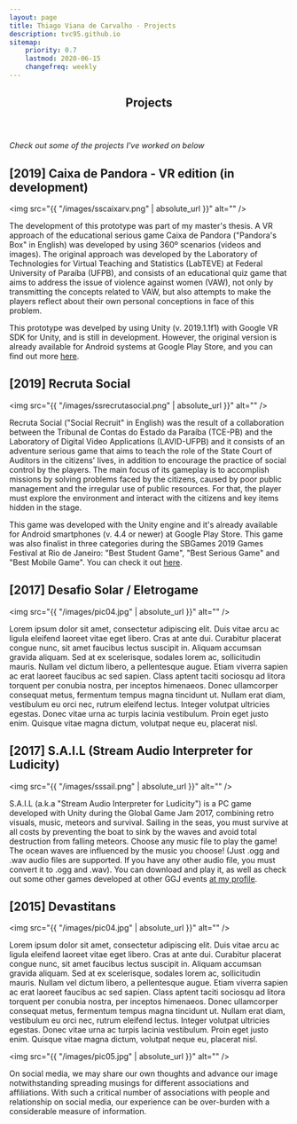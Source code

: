 ```yaml
---
layout: page
title: Thiago Viana de Carvalho - Projects
description: tvc95.github.io
sitemap:
    priority: 0.7
    lastmod: 2020-06-15
    changefreq: weekly
---
```

<header class="major"><h2>Projects</h2></header>

<i style="text-align:center">Check out some of the projects I've worked on below</i>

## [2019] Caixa de Pandora - VR edition (in development)

<span class="image left"><img src="{{ "/images/sscaixarv.png" | absolute_url }}" alt="" /></span>

The development of this prototype was part of my master's thesis. A VR approach of the educational serious game Caixa de Pandora ("Pandora's Box" in English) was developed by using 360º scenarios (videos and images). The original approach was developed by the Laboratory of Technologies for Virtual Teaching and Statistics (LabTEVE) at Federal University of Paraíba (UFPB), and consists of an educational quiz game that aims to address the issue of violence against women (VAW), not only by transmitting the concepts related to VAW, but also attempts to make the players reflect about their own personal conceptions in face of this problem.

This prototype was develped by using Unity (v. 2019.1.1f1) with Google VR SDK for Unity, and is still in development. However, the original version is already available for Android systems at Google Play Store, and you can find out more [here](https://play.google.com/store/apps/details?id=br.ufpb.labteve.caixapandora&hl=pt_BR).

## [2019] Recruta Social

<span class="image left"><img src="{{ "/images/ssrecrutasocial.png" | absolute_url }}" alt="" /></span>

Recruta Social ("Social Recruit" in English) was the result of a collaboration between the Tribunal de Contas do Estado da Paraíba (TCE-PB) and the Laboratory of Digital Video Applications (LAVID-UFPB) and it consists of an adventure serious game that aims to teach the role of the State Court of Auditors in the citizens' lives, in addition to encourage the practice of social control by the players. The main focus of its gameplay is to accomplish missions by solving problems faced by the citizens, caused by poor public management and the irregular use of public resources. For that, the player must explore the environment and interact with the citizens and key items hidden in the stage.

This game was developed with the Unity engine and it's already available for Android smartphones (v. 4.4 or newer) at Google Play Store. This game was also finalist in three categories during the SBGames 2019 Games Festival at Rio de Janeiro: "Best Student Game", "Best Serious Game" and "Best Mobile Game". You can check it out [here](https://play.google.com/store/apps/details?id=com.tce.recrutasocial).

## [2017] Desafio Solar / Eletrogame

<span class="image left"><img src="{{ "/images/pic04.jpg" | absolute_url }}" alt="" /></span>

Lorem ipsum dolor sit amet, consectetur adipiscing elit. Duis vitae arcu ac ligula eleifend laoreet vitae eget libero. Cras at ante dui. Curabitur placerat congue nunc, sit amet faucibus lectus suscipit in. Aliquam accumsan gravida aliquam. Sed at ex scelerisque, sodales lorem ac, sollicitudin mauris. Nullam vel dictum libero, a pellentesque augue. Etiam viverra sapien ac erat laoreet faucibus ac sed sapien. Class aptent taciti sociosqu ad litora torquent per conubia nostra, per inceptos himenaeos. Donec ullamcorper consequat metus, fermentum tempus magna tincidunt ut. Nullam erat diam, vestibulum eu orci nec, rutrum eleifend lectus. Integer volutpat ultricies egestas. Donec vitae urna ac turpis lacinia vestibulum. Proin eget justo enim. Quisque vitae magna dictum, volutpat neque eu, placerat nisl.

## [2017] S.A.I.L (Stream Audio Interpreter for Ludicity)

<span href="https://youtu.be/EoN2Vm4uGJM" class="image left"><img src="{{ "/images/sssail.png" | absolute_url }}" alt="" /></span>

S.A.I.L (a.k.a "Stream Audio Interpreter for Ludicity") is a PC game developed with Unity during the Global Game Jam 2017, combining retro visuals, music, meteors and survival. Sailing in the seas, you must survive at all costs by preventing the boat to sink by the waves and avoid total destruction from falling meteors. Choose any music file to play the game! The ocean waves are influenced by the music you choose! (Just .ogg and .wav audio files are supported. If you have any other audio file, you must convert it to .ogg and .wav). You can download and play it, as well as check out some other games developed at other GGJ events [at my profile](https://globalgamejam.org/users/velvetrage).

## [2015] Devastitans

<span class="image left"><img src="{{ "/images/pic04.jpg" | absolute_url }}" alt="" /></span>

Lorem ipsum dolor sit amet, consectetur adipiscing elit. Duis vitae arcu ac ligula eleifend laoreet vitae eget libero. Cras at ante dui. Curabitur placerat congue nunc, sit amet faucibus lectus suscipit in. Aliquam accumsan gravida aliquam. Sed at ex scelerisque, sodales lorem ac, sollicitudin mauris. Nullam vel dictum libero, a pellentesque augue. Etiam viverra sapien ac erat laoreet faucibus ac sed sapien. Class aptent taciti sociosqu ad litora torquent per conubia nostra, per inceptos himenaeos. Donec ullamcorper consequat metus, fermentum tempus magna tincidunt ut. Nullam erat diam, vestibulum eu orci nec, rutrum eleifend lectus. Integer volutpat ultricies egestas. Donec vitae urna ac turpis lacinia vestibulum. Proin eget justo enim. Quisque vitae magna dictum, volutpat neque eu, placerat nisl.

<!-- ### Content is Imortant
<div class="box">
  <p>
  In saying that, a one-measure fits-all approach won't do the trick with regards to content promoting. Rather, an emphasis on making remarkable, high caliber and totally genuine content that is engaging, helpful and fascinating for customers will get you the crown. From content, video and symbolism to infographics, studies, online courses and podcasts, whatever your favored content medium is, guarantee it is shareable and pertinent to your industry.
  </p>
</div> -->

<span class="image left"><img src="{{ "/images/pic05.jpg" | absolute_url }}" alt="" /></span>

On social media, we may share our own thoughts and advance our image notwithstanding spreading musings for different associations and affiliations. With such a critical number of associations with people and relationship on social media, our experience can be over-burden with a considerable measure of information.
